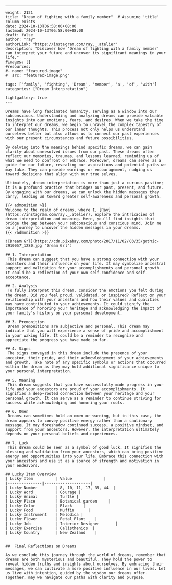---
    weight: 2121
    title: "Dream of fighting with a family member"  # Assuming 'title' column exists
    date: 2024-10-13T06:58:00+08:00
    lastmod: 2024-10-13T06:58:00+08:00
    draft: false
    author: "ray"
    authorLink: "https://instagram.com/ray._.atelier"
    description: "Discover how 'Dream of fighting with a family member' can interpret your future and uncover its significant meanings in your life."
    #images: []
    #resources:
    #- name: "featured-image"
    #  src: "featured-image.png"
    
    tags: ['family', 'fighting', 'Dream', 'member', 'a', 'of', 'with']
    categories: ["Dream Interpretation"]
    
    lightgallery: true
    ---
    
    Dreams have long fascinated humanity, serving as a window into our subconscious. Understanding and analyzing dreams can provide valuable insights into our emotions, fears, and desires. When we take the time to interpret our dreams, we begin to unravel the complex tapestry of our inner thoughts. This process not only helps us understand ourselves better but also allows us to connect our past experiences with our present circumstances and future possibilities.
    
    By delving into the meanings behind specific dreams, we can gain clarity about unresolved issues from our past. These dreams often reflect our memories, traumas, and lessons learned, reminding us of what we need to confront or embrace. Moreover, dreams can serve as a guide for our future, revealing our aspirations and potential paths we may take. They can provide warnings or encouragement, nudging us toward decisions that align with our true selves.
    
    Ultimately, dream interpretation is more than just a curious pastime; it is a profound practice that bridges our past, present, and future. By engaging with our dreams, we can unlock the hidden messages they carry, leading us toward greater self-awareness and personal growth.
    
    {{< admonition >}}
    Welcome to the realm of dreams, where I, [Ray](https://instagram.com/ray._.atelier), explore the intricacies of dream interpretation and meaning. Here, you’ll find insights that bridge the gap between your subconscious and conscious mind. Join me on a journey to uncover the hidden messages in your dreams.
    {{< /admonition >}}
    
    ![Dream Grl](https://cdn.pixabay.com/photo/2017/11/02/03/35/gothic-2910057_1280.jpg "Dream Grl")
    
    ## 1. Interpretation
     This dream can suggest that you have a strong connection with your ancestors and their influence on your life. It may symbolize ancestral support and validation for your accomplishments and personal growth. It could be a reflection of your own self-confidence and self-acceptance.
    
    ## 2. Analysis
     To fully interpret this dream, consider the emotions you felt during the dream. Did you feel proud, validated, or inspired? Reflect on your relationship with your ancestors and how their values and qualities may have contributed to your achievements. It could signify the importance of honoring your heritage and acknowledging the impact of your family's history on your personal development.
    
    ## 3. Premonition
     Dream premonitions are subjective and personal. This dream may indicate that you will experience a sense of pride and accomplishment in your waking life. It could be a reminder to recognize and appreciate the progress you have made so far.
    
    ## 4. Signs
     The signs conveyed in this dream include the presence of your ancestor, their pride, and their acknowledgement of your achievements and growth. Take note of any specific symbols or actions that occurred within the dream as they may hold additional significance unique to your personal interpretation.
    
    ## 5. Meaning
     This dream suggests that you have successfully made progress in your life and your ancestors are proud of your accomplishments. It signifies a deep-rooted connection between your heritage and your personal growth. It can serve as a reminder to continue striving for success while acknowledging and honoring your roots.
    
    ## 6. Omen
     Dreams can sometimes hold an omen or warning, but in this case, the dream appears to convey positive energy rather than a cautionary message. It may foreshadow continued success, a positive mindset, and support from your ancestors. However, the interpretation ultimately depends on your personal beliefs and experiences.
    
    ## 7. Luck
     This dream could be seen as a symbol of good luck. It signifies the blessing and validation from your ancestors, which can bring positive energy and opportunities into your life. Embrace this connection with your ancestors and use it as a source of strength and motivation in your endeavors.
    
    ## Lucky Item Overview
    | Lucky Item          | Value              |
    |---------------|--------------------|
    | Lucky Number        | 8, 10, 11, 17, 35, 44  |
    | Lucky Word          | Courage |
    | Lucky Animal        | Turtle |
    | Lucky Place         | Botanical garden     |
    | Lucky Color         | Black     |
    | Lucky Food          | Muffin      |
    | Lucky Instrument    | Melodica |
    | Lucky Flower        | Petal Plant    |
    | Lucky Job           | Interior Designer       |
    | Lucky Exercise      | Calisthenics  |
    | Lucky Country       | New Zealand    |
    
    
    ##  Final Reflections on Dreams
    
    As we conclude this journey through the world of dreams, remember that dreams are both mysterious and beautiful. They hold the power to reveal hidden truths and insights about ourselves. By embracing their messages, we can cultivate a more positive influence in our lives. Let us live with intention, guided by the wisdom our dreams offer. Together, may we navigate our paths with clarity and purpose.
    